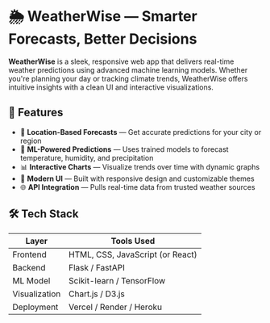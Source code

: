 # 🌦️ WeatherWise — Smarter Forecasts, Better Decisions

**WeatherWise** is a sleek, responsive web app that delivers real-time weather predictions using advanced machine learning models. Whether you're planning your day or tracking climate trends, WeatherWise offers intuitive insights with a clean UI and interactive visualizations.

## 🚀 Features

- 📍 **Location-Based Forecasts** — Get accurate predictions for your city or region
- 🧠 **ML-Powered Predictions** — Uses trained models to forecast temperature, humidity, and precipitation
- 📊 **Interactive Charts** — Visualize trends over time with dynamic graphs
- 🎨 **Modern UI** — Built with responsive design and customizable themes
- 🌐 **API Integration** — Pulls real-time data from trusted weather sources

## 🛠️ Tech Stack

| Layer         | Tools Used                          |
|--------------|-------------------------------------|
| Frontend     | HTML, CSS, JavaScript (or React)    |
| Backend      | Flask / FastAPI                     |
| ML Model     | Scikit-learn / TensorFlow           |
| Visualization| Chart.js / D3.js                    |
| Deployment   | Vercel / Render / Heroku            |
